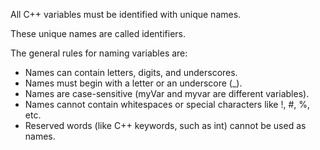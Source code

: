 All C++ variables must be identified with unique names.

These unique names are called identifiers.





The general rules for naming variables are:

- Names can contain letters, digits, and underscores.
- Names must begin with a letter or an underscore (\_).
- Names are case-sensitive (myVar and myvar are different variables).
- Names cannot contain whitespaces or special characters like !, #, %, etc.
- Reserved words (like C++ keywords, such as int) cannot be used as names.
